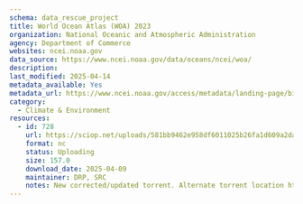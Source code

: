 ```yaml
---
schema: data_rescue_project 
title: World Ocean Atlas (WOA) 2023
organization: National Oceanic and Atmospheric Administration
agency: Department of Commerce
websites: ncei.noaa.gov
data_source: https://www.ncei.noaa.gov/data/oceans/ncei/woa/
description: 
last_modified: 2025-04-14
metadata_available: Yes
metadata_url: https://www.ncei.noaa.gov/access/metadata/landing-page/bin/iso?id=gov.noaa.nodc0270533
category:
  - Climate & Environment 
resources:
  - id: 728
    url: https://sciop.net/uploads/581bb9462e958df6011025b26fa1d609a2dafd73
    format: nc
    status: Uploading
    size: 157.0
    download_date: 2025-04-09
    maintainer: DRP, SRC
    notes: New corrected/updated torrent. Alternate torrent location https://academictorrents.com/details/581bb9462e958df6011025b26fa1d609a2dafd73
---
```

